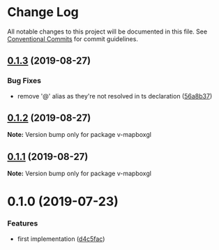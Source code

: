 # Change Log

All notable changes to this project will be documented in this file.
See [Conventional Commits](https://conventionalcommits.org) for commit guidelines.

## [0.1.3](https://github.com/reno-xjb/v-mapboxgl/compare/v-mapboxgl@0.1.2...v-mapboxgl@0.1.3) (2019-08-27)


### Bug Fixes

* remove '@' alias as they're not resolved in ts declaration ([56a8b37](https://github.com/reno-xjb/v-mapboxgl/commit/56a8b37))





## [0.1.2](https://github.com/reno-xjb/v-mapboxgl/compare/v-mapboxgl@0.1.1...v-mapboxgl@0.1.2) (2019-08-27)

**Note:** Version bump only for package v-mapboxgl





## [0.1.1](https://github.com/reno-xjb/v-mapboxgl/compare/v-mapboxgl@0.1.0...v-mapboxgl@0.1.1) (2019-08-27)

**Note:** Version bump only for package v-mapboxgl





# 0.1.0 (2019-07-23)


### Features

* first implementation ([d4c5fac](https://github.com/reno-xjb/v-mapboxgl/commit/d4c5fac))
